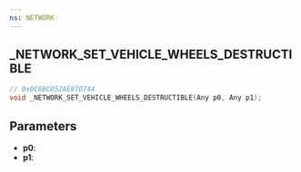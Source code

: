 ```yaml
---
ns: NETWORK
---
```

## _NETWORK_SET_VEHICLE_WHEELS_DESTRUCTIBLE

```c
// 0x0C8BC052AE87D744
void _NETWORK_SET_VEHICLE_WHEELS_DESTRUCTIBLE(Any p0, Any p1);
```

## Parameters
* **p0**:
* **p1**:
